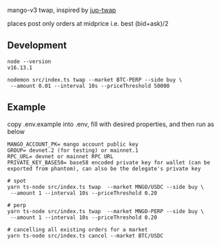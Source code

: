 mango-v3 twap, inspired by [jup-twap](https://github.com/gopartyparrot/jup-twap)

places post only orders at midprice i.e. best (bid+ask)/2

## Development

```
node --version
v16.13.1

nodemon src/index.ts twap --market BTC-PERP --side buy \
 --amount 0.01 --interval 10s --priceThreshold 50000
```

## Example

copy .env.example into .env, fill with desired properties, and then run as below

```
MANGO_ACCOUNT_PK= mango account public key
GROUP= devnet.2 (for testing) or mainnet.1
RPC_URL= devnet or mainnet RPC URL
PRIVATE_KEY_BASE58= base58 encoded private key for wallet (can be exported from phantom), can also be the delegate's private key
```

```
# spot
yarn ts-node src/index.ts twap  --market MNGO/USDC --side buy \
 --amount 1 --interval 10s --priceThreshold 0.20
```

```
# perp
yarn ts-node src/index.ts twap  --market MNGO-PERP --side buy \
 --amount 1 --interval 10s --priceThreshold 0.20
```

```
# cancelling all existing orders for a market
yarn ts-node src/index.ts cancel --market BTC/USDC
```
